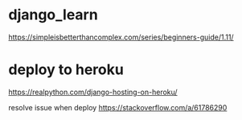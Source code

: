 # django_learn
https://simpleisbetterthancomplex.com/series/beginners-guide/1.11/

# deploy to heroku
https://realpython.com/django-hosting-on-heroku/

resolve issue when deploy
https://stackoverflow.com/a/61786290